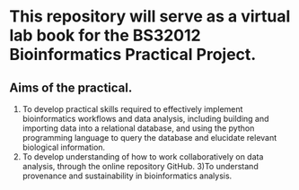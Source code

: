 # This repository will serve as a virtual lab book for the BS32012 Bioinformatics Practical Project. 

## Aims of the practical. 
1) To develop practical skills required to effectively implement bioinformatics workflows
and data analysis, including building and importing data into a relational database, and
using the python programming language to query the database and elucidate relevant 
biological information. 
2) To develop understanding of how to work collaboratively on data analysis, through the
online repository GitHub. 
3)To understand provenance and sustainability in bioinformatics analysis. 

